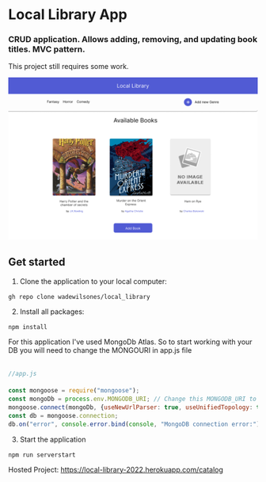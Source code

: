 # Local Library App

### CRUD application. Allows adding, removing, and updating book titles. MVC pattern.

This project still requires some work. 

![Local Library](https://raw.githubusercontent.com/wadewilsones/local_library/main/library.jpg?raw=true)

## Get started

1. Clone the application to your local computer:
```
gh repo clone wadewilsones/local_library
```
2. Install all packages:

```
npm install
```


For this application I've used MongoDb Atlas. So to start working with your DB you will need to change the MONGOURI in app.js file

```js

//app.js

const mongoose = require("mongoose");
const mongoDb = process.env.MONGODB_URI; // Change this MONGODB_URI to your own value.
mongoose.connect(mongoDb, {useNewUrlParser: true, useUnifiedTopology: true });
const db = mongoose.connection;
db.on("error", console.error.bind(console, "MongoDB connection error:"))

```

3. Start the application

```
npm run serverstart
```

Hosted Project:
https://local-library-2022.herokuapp.com/catalog

